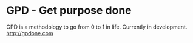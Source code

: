 # GPD - Get purpose done

GPD is a methodology to go from 0 to 1 in life. Currently in development. <http://gpdone.com>
